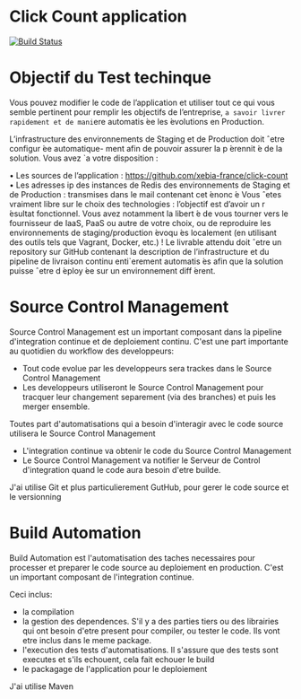 # Click Count application

[![Build Status](https://travis-ci.org/xebia-france/click-count.svg)](https://travis-ci.org/xebia-france/click-count)

# Objectif du Test techinque
Vous pouvez modifier le code de l’application et utiliser tout ce qui vous semble pertinent pour remplir
les objectifs de l’entreprise, `a savoir livrer rapidement et de mani`ere automatis ́ee les  ́evolutions en
Production.

L’infrastructure des environnements de Staging et de Production doit ˆetre configur ́ee automatique-
ment afin de pouvoir assurer la p ́erennit ́e de la solution. Vous avez `a votre disposition :

• Les sources de l’application : https://github.com/xebia-france/click-count
• Les adresses ip des instances de Redis des environnements de Staging et de Production : transmises
dans le mail contenant cet  ́enonc ́e
Vous ˆetes vraiment libre sur le choix des technologies : l’objectif est d’avoir un r ́esultat fonctionnel. Vous
avez notamment la libert ́e de vous tourner vers le fournisseur de IaaS, PaaS ou autre de votre choix, ou
de reproduire les environnements de staging/production  ́evoqu ́es localement (en utilisant des outils tels que
Vagrant, Docker, etc.) !
Le livrable attendu doit ˆetre un repository sur GitHub contenant la description de l’infrastructure
et du pipeline de livraison continu enti`erement automatis ́es afin que la solution puisse ˆetre d ́eploy ́ee sur un
environnement diff ́erent.


# Source Control Management

Source Control Management est un important composant dans la pipeline d'integration continue et de deploiement continu.
C'est une part importante au quotidien du workflow des developpeurs:
- Tout code evolue par les developpeurs sera trackes dans le Source Control Management
- Les developpeurs utiliseront le Source Control Management pour tracquer leur changement separement (via des branches) et puis les merger ensemble.

Toutes part d'automatisations qui a besoin d'interagir avec le code source utilisera le Source Control Management
- L'integration continue va obtenir le code du Source Control Management
- Le Source Control Management va notifier le Serveur de Control d'integration quand le code aura besoin d'etre builde.


J'ai utilise Git et plus particulierement GutHub, pour gerer le code source et le versionning



# Build Automation

Build Automation est l'automatisation des taches necessaires pour processer et preparer le code source au deploiement en production. C'est un important composant de l'integration continue.

Ceci inclus:
- la compilation
- la gestion des dependences. S'il y a des parties tiers ou des librairies qui ont besoin d'etre present pour compiler, ou tester le code. Ils vont etre inclus dans le meme package.
- l'execution des tests d'automatisations. Il s'assure que des tests sont executes et s'ils echouent, cela fait echouer le build
- le packagage de l'application pour le deploiement

J'ai utilise Maven
